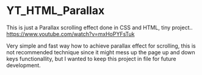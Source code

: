 # YT_HTML_Parallax
This is just a Parallax scrolling effect done in CSS and HTML, tiny project..
https://www.youtube.com/watch?v=mxHoPYFsTuk 

Very simple and fast way how to achieve parallax effect for scrolling, this is not recommended technique since it might mess up the page up and down keys functionallity, but I wanted to keep this project in file for future development.